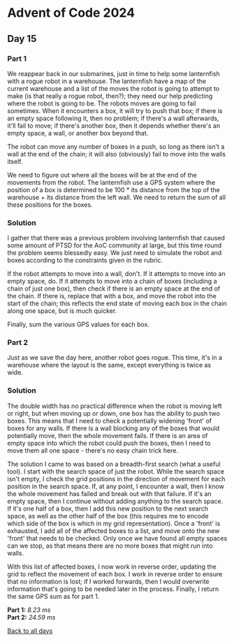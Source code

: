 # Advent of Code 2024
## Day 15
### Part 1
We reappear back in our submarines, just in time to help some lanternfish with a rogue robot in a warehouse. The lanternfish have a map of the current warehouse and a list of the moves the robot is going to attempt to make (is that really a rogue robot, then?); they need our help predicting where the robot is going to be. The robots moves are going to fail sometimes. When it encounters a box, it will try to push that box; if there is an empty space following it, then no problem; if there's a wall afterwards, it'll fail to move; if there's another box, then it depends whether there's an empty space, a wall, or another box beyond that.  

The robot can move any number of boxes in a push, so long as there isn't a wall at the end of the chain; it will also (obviously) fail to move into the walls itself.  

We need to figure out where all the boxes will be at the end of the movements from the robot. The lanternfish use a GPS system where the position of a box is determined to be 100 * its distance from the top of the warehouse + its distance from the left wall. We need to return the sum of all these positions for the boxes.
### Solution
I gather that there was a previous problem involving lanternfish that caused some amount of PTSD for the AoC community at large, but this time round the problem seems blessedly easy. We just need to simulate the robot and boxes according to the constraints given in the rubric.  

If the robot attempts to move into a wall, don't. If it attempts to move into an empty space, do. If it attempts to move into a chain of boxes (including a chain of just one box), then check if there is an empty space at the end of the chain. If there is, replace that with a box, and move the robot into the start of the chain; this reflects the end state of moving each box in the chain along one space, but is much quicker.  

Finally, sum the various GPS values for each box.
### Part 2
Just as we save the day here, another robot goes rogue. This time, it's in a warehouse where the layout is the same, except everything is twice as wide. 
### Solution
The double width has no practical difference when the robot is moving left or right, but when moving up or down, one box has the ability to push two boxes. This means that I need to check a potentially widening 'front' of boxes for any walls. If there is a wall blocking any of the boxes that would potentially move, then the whole movement fails. If there is an area of empty space into which the robot could push the boxes, then I need to move them all one space - there's no easy chain trick here.  

The solution I came to was based on a breadth-first search (what a useful tool). I start with the search space of just the robot. While the search space isn't empty, I check the grid positions in the direction of movement for each position in the search space. If, at any point, I encounter a wall, then I know the whole movement has failed and break out with that failure. If it's an empty space, then I continue without adding anything to the search space. If it's one half of a box, then I add this new position to the next search space, as well as the other half of the box (this requires me to encode which side of the box is which in my grid representation). Once a 'front' is exhausted, I add all of the affected boxes to a list, and move onto the new 'front' that needs to be checked. Only once we have found all empty spaces can we stop, as that means there are no more boxes that might run into walls.  

With this list of affected boxes, I now work in reverse order, updating the grid to reflect the movement of each box. I work in reverse order to ensure that no information is lost; if I worked forwards, then I would overwrite information that's going to be needed later in the process. Finally, I return the same GPS sum as for part 1.

**Part 1:** *8.23 ms*  
**Part 2:** *24.59 ms*  

[Back to all days](/2024)